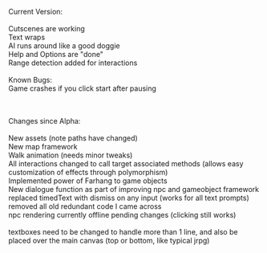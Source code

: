 Current Version:
<br><br>
Cutscenes are working
<br>
Text wraps
<br>
AI runs around like a good doggie
<br>
Help and Options are "done"
<br>
Range detection added for interactions
<br><br>
Known Bugs:
<br>
Game crashes if you click start after pausing


<br><br>
Changes since Alpha:
<br><br>
New assets (note paths have changed)
<br>
New map framework
<br>
Walk animation (needs minor tweaks)
<br>
All interactions changed to call target associated methods (allows easy customization of effects through polymorphism)
<br>
Implemented power of Farhang to game objects
<br>
New dialogue function as part of improving npc and gameobject framework
<br>
replaced timedText with dismiss on any input (works for all text prompts)
<br>
removed all old redundant code I came across
<br>
npc rendering currently offline pending changes (clicking still works)
<br>
<br>
textboxes need to be changed to handle more than 1 line, and also be placed over the main canvas (top or bottom, like typical jrpg)
